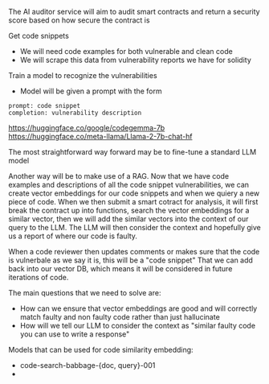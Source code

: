 The AI auditor service will aim to audit smart contracts and return a security score based on how secure the contract is

Get code snippets
- We will need code examples for both vulnerable and clean code
- We will scrape this data from vulnerability reports we have for solidity

Train a model to recognize the vulnerabilities
- Model will be given a prompt with the form
```
prompt: code snippet
completion: vulnerability description
```

https://huggingface.co/google/codegemma-7b
https://huggingface.co/meta-llama/Llama-2-7b-chat-hf


The most straightforward way forward may be to fine-tune a standard LLM model

Another way will be to make use of a RAG. Now that we have code examples and descriptions of all the code snippet vulnerabilities, we can create vector embeddings for our code snippets and when we quiery a new piece of code. When we then submit a smart cotract for analysis, it will first break the contract up into functions, search the vector embeddings for a similar vector, then we will add the similar vectors into the context of our query to the LLM. The LLM will then consider the context and hopefully give us a report of where our code is faulty.

When a code reviewer then updates comments or makes sure that the code is vulnerbale as we say it is, this will be a "code snippet" That we can add back into our vector DB, which means it will be considered in future iterations of code.

The main questions that we need to solve are:
- How can we ensure that vector embeddings are good and will correctly match faulty and non faulty code rather than just hallucinate
- How will we tell our LLM to consider the context as "similar faulty code you can use to write a response"

Models that can be used for code similarity embedding:
- code-search-babbage-{doc, query}-001
- 